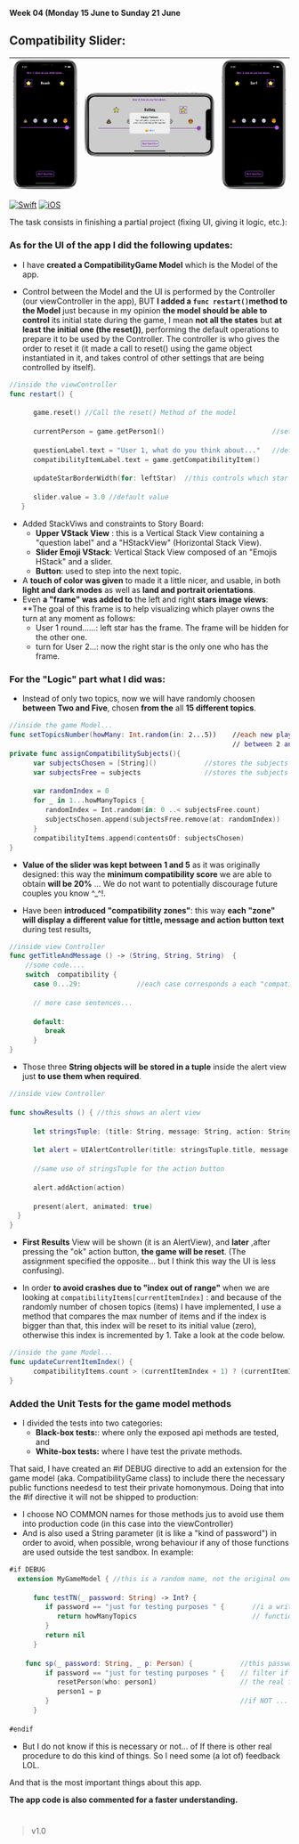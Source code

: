 **Week 04 (Monday 15 June to Sunday 21 June**  

## Compatibility Slider: 

| ![user1](https://github.com/AlbertoTalavan/TS_RWbootcamp_2020/blob/master/Week04/Assets/portraitDark1.png "User1 playing") | ![result](https://github.com/AlbertoTalavan/TS_RWbootcamp_2020/blob/master/Week04/Assets/landscapeLight.png "final score") | ![user2](https://github.com/AlbertoTalavan/TS_RWbootcamp_2020/blob/master/Week04/Assets/portraitDark2.png "User2 playing") |
| --- | --- | --- |  


[![Swift](https://img.shields.io/badge/Swift-5.0-orange.svg?longCache=true&style=flat&logo=swift)](https://www.swift.org)
[![iOS](https://img.shields.io/badge/iOS-13.0+-lightgrey.svg?longCache=true&?style=plastic&logo=apple)](https://developer.apple.com/ios/)


The task consists in finishing a partial project (fixing UI, giving it logic, etc.):  

### As for the **UI** of the app I did the following updates:
- I have **created a CompatibilityGame Model** which is the Model of the app.  

- Control between the Model and the UI is performed by the Controller (our viewController in the app), BUT **I added a `func restart()`method to the Model** just because in my opinion **the model should be able to control** its initial state during the game, I mean **not all the states** but **at least the initial one (the reset())**, performing the default operations to prepare it to be used by the Controller. The controller is who gives the order to reset it (it made a call to reset() using the game object instantiated in it, and takes control of other settings that are being controlled by itself).
```Swift
//inside the viewController
func restart() {
      
      game.reset() //Call the reset() Method of the model
   
      currentPerson = game.getPerson1()                           //sets currentPerson to person1
      
      questionLabel.text = "User 1, what do you think about..."   //default message
      compatibilityItemLabel.text = game.getCompatibilityItem()
      
      updateStarBorderWidth(for: leftStar)  //this controls which star is taking the "frame" (left start means user 1)
      
      slider.value = 3.0 //default value
   }

```

- Added StackViws and constraints to Story Board:
  - **Upper VStack View** : this is a Vertical Stack View containing a "question label" and a "HStackView" (Horizontal Stack View).
  - **Slider Emoji VStack**: Vertical Stack View composed of an "Emojis HStack" and a slider.
  - **Button**: used to step into the next topic.
 - A **touch of color was given** to made it a little nicer, and usable, in both **light and dark modes** as well as **land and portrait orientations**.
 - Even **a "frame" was added to** the left and right **stars image views**: **The goal of this frame is to help visualizing which player owns the turn at any moment as follows:
   - User 1 round......: left star has the frame. The frame will be hidden for the other one.
   - turn for User 2...: now the right star is the only one who has the frame. 

### For the **"Logic"** part what I did was:  
- Instead of only two topics, now we will have randomly choosen **between Two and Five**, chosen **from the** all **15 different topics**.
```Swift
//inside the game Model...
func setTopicsNumber(howMany: Int.random(in: 2...5))    //each new play we will have a random set of topics 
                                                        // between 2 and 5
private func assignCompatibilitySubjects(){
      var subjectsChosen = [String]()            //stores the subjects already selected
      var subjectsFree = subjects                //stores the subjects we still have to choose 
      
      var randomIndex = 0
      for _ in 1...howManyTopics {
         randomIndex = Int.random(in: 0 ..< subjectsFree.count)
         subjectsChosen.append(subjectsFree.remove(at: randomIndex))   //with remove(at:) we assure we will not have repeated topics
      }
      compatibilityItems.append(contentsOf: subjectsChosen)
}
```
- **Value of the slider was kept between 1 and 5** as it was originally designed: this way the **minimum compatibility score** we are able to obtain **will be 20%** ... We do not want to potentially discourage future couples you know ^_^!.


- Have been **introduced "compatibility zones"**: this way **each "zone" will display a different value for tittle, message and action button text** during test results, 

```Swift
//inside view Controller
func getTitleAndMessage () -> (String, String, String)  {
    //some code....
    switch  compatibility { 
      case 0...29:              //each case corresponds a each "compatibility zone"
      
      // more case sentences...
      
      default:
         break
      }
}
```

- Those three  **String objects will be stored in a tuple** inside the alert view just **to use them when required**.
```Swift
//inside view Controller
  
func showResults () { //this shows an alert view
   
      let stringsTuple: (title: String, message: String, action: String) = getTitleAndMessage()
      
      let alert = UIAlertController(title: stringsTuple.title, message: stringsTuple.message, preferredStyle: .alert)
     
      //same use of stringsTuple for the action button
      
      alert.addAction(action)
      
      present(alert, animated: true)
  }
}

```
- **First Results** View will be shown (it is an AlertView), and **later** ,after pressing the "ok" action button, **the game will be reset**. 
(The assignment specified the opposite... but I think this way the UI is less confusing).


- In order **to avoid crashes due to "index out of range"** when we are looking at `compatibilityItems[currentItemIndex]` : and because of the randomly number of chosen topics (items) I have implemented, I use a method that compares the max number of items and if the index is bigger than that, this index will be reset to its initial value (zero), otherwise this index is incremented by 1. Take a look at the code below.
```Swift 
//inside the game Model...
func updateCurrentItemIndex() {
      compatibilityItems.count > (currentItemIndex + 1) ? (currentItemIndex += 1) : resetCurrentItemIndex()
}
```  

### Added the Unit Tests for the game model methods

- I divided the tests into two categories:
  - **Black-box tests:**: where only the exposed api methods are tested, and  
  - **White-box tests:**  where I have test the private methods.

That said, I have created an #if DEBUG directive to add an extension for the game model (aka. CompatibilityGame class) to include there the necessary public functions needesd to test their private homonymous. Doing that into the #if directive it will not be shipped to production:
- I choose NO COMMON names for those methods jus to avoid use them into production code (in this case into the viewController)
- And is also used a String parameter (it is like a "kind of password") in order to avoid, when possible, wrong behaviour if any of those functions are used outside the test sandbox. In example:
```Swift
#if DEBUG
  extension MyGameModel { //this is a random name, not the original one
   
      func testTN(_ password: String) -> Int? {               
         if password == "just for testing purposes " {       //i a write the correct String then we perform the real
            return howManyTopics                             // functionality
         }
         return nil
      }
      
    func sp(_ password: String, _ p: Person) {            //this password: String parameter is used, later, as a 
         if password == "just for testing purposes " {    // filter if the specific String is given, we perform 
            resetPerson(who: person1)                     // the real functionality
            person1 = p
         }                                                //if NOT ... the method does nothing
      }

#endif

```
- But I do not know if this is necessary or not... of If there is other real procedure to do this kind of things. So I need some (a lot of) feedback LOL.  



And that is the most important things about this app. 

**The app code is also commented for a faster understanding.**  

#
#
#




>v1.0

  

